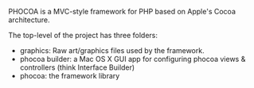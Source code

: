 PHOCOA is a MVC-style framework for PHP based on Apple's Cocoa architecture.

The top-level of the project has three folders:

* graphics: Raw art/graphics files used by the framework.
* phocoa builder: a Mac OS X GUI app for configuring phocoa views & controllers (think Interface Builder)
* phocoa: the framework library
